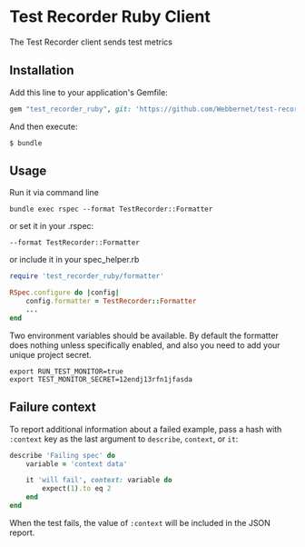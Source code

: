 # Test Recorder Ruby Client

The Test Recorder client sends test metrics

## Installation

Add this line to your application's Gemfile:

```ruby
gem "test_recorder_ruby", git: 'https://github.com/Webbernet/test-recorder-ruby'
```

And then execute:

    $ bundle

## Usage

Run it via command line

```shell
bundle exec rspec --format TestRecorder::Formatter
```

or set it in your .rspec:

```
--format TestRecorder::Formatter
```

or include it in your spec_helper.rb

```ruby
require 'test_recorder_ruby/formatter'

RSpec.configure do |config|
    config.formatter = TestRecorder::Formatter
    ...
end
```

Two environment variables should be available. By default the formatter does nothing unless specifically enabled, and also you need to add your unique project secret.

```shell
export RUN_TEST_MONITOR=true
export TEST_MONITOR_SECRET=12endj13rfn1jfasda
```

## Failure context

To report additional information about a failed example, pass a hash with `:context` key as the last argument to `describe`, `context`, or `it`:

```ruby
describe 'Failing spec' do
    variable = 'context data'

    it 'will fail', context: variable do
        expect(1).to eq 2
    end
end
```

When the test fails, the value of `:context` will be included in the JSON report.
